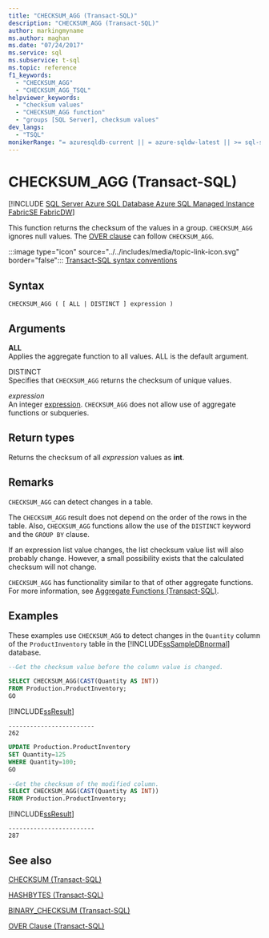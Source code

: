 ```yaml
---
title: "CHECKSUM_AGG (Transact-SQL)"
description: "CHECKSUM_AGG (Transact-SQL)"
author: markingmyname
ms.author: maghan
ms.date: "07/24/2017"
ms.service: sql
ms.subservice: t-sql
ms.topic: reference
f1_keywords:
  - "CHECKSUM_AGG"
  - "CHECKSUM_AGG_TSQL"
helpviewer_keywords:
  - "checksum values"
  - "CHECKSUM_AGG function"
  - "groups [SQL Server], checksum values"
dev_langs:
  - "TSQL"
monikerRange: "= azuresqldb-current || = azure-sqldw-latest || >= sql-server-2016 || >= sql-server-linux-2017 || = azuresqldb-mi-current||=fabric"
---
```

# CHECKSUM_AGG (Transact-SQL)
[!INCLUDE [SQL Server Azure SQL Database Azure SQL Managed Instance FabricSE FabricDW](../../includes/applies-to-version/sql-asdb-asdbmi-fabricse-fabricdw.md)]

This function returns the checksum of the values in a group. `CHECKSUM_AGG` ignores null values. The [OVER clause](../../t-sql/queries/select-over-clause-transact-sql.md) can follow `CHECKSUM_AGG`.
  
:::image type="icon" source="../../includes/media/topic-link-icon.svg" border="false"::: [Transact-SQL syntax conventions](../../t-sql/language-elements/transact-sql-syntax-conventions-transact-sql.md)
  
## Syntax  
  
```syntaxsql
CHECKSUM_AGG ( [ ALL | DISTINCT ] expression )  
```  
  
## Arguments
**ALL**  
Applies the aggregate function to all values. ALL is the default argument.
  
DISTINCT  
Specifies that `CHECKSUM_AGG` returns the checksum of unique values.
  
*expression*  
An integer [expression](../../t-sql/language-elements/expressions-transact-sql.md). `CHECKSUM_AGG` does not allow use of aggregate functions or subqueries.
  
## Return types
Returns the checksum of all *expression* values as **int**.
  
## Remarks  
`CHECKSUM_AGG` can detect changes in a table.
  
The `CHECKSUM_AGG` result does not depend on the order of the rows in the table. Also, `CHECKSUM_AGG` functions allow the use of the `DISTINCT` keyword and the `GROUP BY` clause.
  
If an expression list value changes, the list checksum value list will also probably change. However, a small possibility exists that the calculated checksum will not change.
  
`CHECKSUM_AGG` has functionality similar to that of other aggregate functions. For more information, see [Aggregate Functions &#40;Transact-SQL&#41;](../../t-sql/functions/aggregate-functions-transact-sql.md).
  
## Examples  
These examples use `CHECKSUM_AGG` to detect changes in the `Quantity` column of the `ProductInventory` table in the [!INCLUDE[ssSampleDBnormal](../../includes/sssampledbnormal-md.md)] database.
  
```sql
--Get the checksum value before the column value is changed.  

SELECT CHECKSUM_AGG(CAST(Quantity AS INT))  
FROM Production.ProductInventory;  
GO  
```  
  
[!INCLUDE[ssResult](../../includes/ssresult-md.md)]
  
```
------------------------  
262  
```  
  
```sql
UPDATE Production.ProductInventory   
SET Quantity=125  
WHERE Quantity=100;  
GO  

--Get the checksum of the modified column.  
SELECT CHECKSUM_AGG(CAST(Quantity AS INT))  
FROM Production.ProductInventory;  
```  
  
[!INCLUDE[ssResult](../../includes/ssresult-md.md)]
  
```
------------------------  
287  
```  
  
## See also

[CHECKSUM &#40;Transact-SQL&#41;](../../t-sql/functions/checksum-transact-sql.md)

[HASHBYTES &#40;Transact-SQL&#41;](../../t-sql/functions/hashbytes-transact-sql.md)

[BINARY_CHECKSUM  &#40;Transact-SQL&#41;](../../t-sql/functions/binary-checksum-transact-sql.md)

[OVER Clause &#40;Transact-SQL&#41;](../../t-sql/queries/select-over-clause-transact-sql.md)
